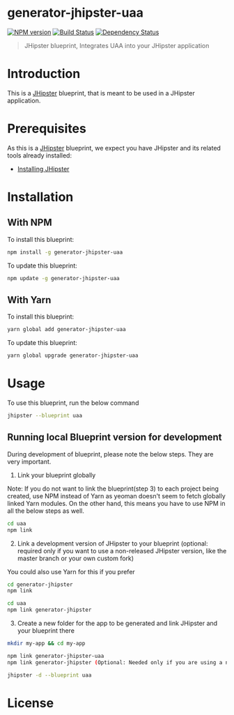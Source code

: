 # generator-jhipster-uaa
[![NPM version][npm-image]][npm-url] [![Build Status][travis-image]][travis-url] [![Dependency Status][daviddm-image]][daviddm-url]
> JHipster blueprint, Integrates UAA into your JHipster application

# Introduction

This is a [JHipster](https://www.jhipster.tech/) blueprint, that is meant to be used in a JHipster application.

# Prerequisites

As this is a [JHipster](https://www.jhipster.tech/) blueprint, we expect you have JHipster and its related tools already installed:

- [Installing JHipster](https://www.jhipster.tech/installation/)

# Installation

## With NPM

To install this blueprint:

```bash
npm install -g generator-jhipster-uaa
```

To update this blueprint:

```bash
npm update -g generator-jhipster-uaa
```

## With Yarn

To install this blueprint:

```bash
yarn global add generator-jhipster-uaa
```

To update this blueprint:

```bash
yarn global upgrade generator-jhipster-uaa
```

# Usage

To use this blueprint, run the below command

```bash
jhipster --blueprint uaa
```


## Running local Blueprint version for development

During development of blueprint, please note the below steps. They are very important.

1. Link your blueprint globally 

Note: If you do not want to link the blueprint(step 3) to each project being created, use NPM instead of Yarn as yeoman doesn't seem to fetch globally linked Yarn modules. On the other hand, this means you have to use NPM in all the below steps as well.

```bash
cd uaa
npm link
```

2. Link a development version of JHipster to your blueprint (optional: required only if you want to use a non-released JHipster version, like the master branch or your own custom fork)

You could also use Yarn for this if you prefer

```bash
cd generator-jhipster
npm link

cd uaa
npm link generator-jhipster
```

3. Create a new folder for the app to be generated and link JHipster and your blueprint there

```bash
mkdir my-app && cd my-app

npm link generator-jhipster-uaa
npm link generator-jhipster (Optional: Needed only if you are using a non-released JHipster version)

jhipster -d --blueprint uaa

```

# License



[npm-image]: https://img.shields.io/npm/v/generator-jhipster-uaa.svg
[npm-url]: https://npmjs.org/package/generator-jhipster-uaa
[travis-image]: https://travis-ci.org/k-tel/generator-jhipster-uaa.svg?branch=master
[travis-url]: https://travis-ci.org/k-tel/generator-jhipster-uaa
[daviddm-image]: https://david-dm.org/k-tel/generator-jhipster-uaa.svg?theme=shields.io
[daviddm-url]: https://david-dm.org/k-tel/generator-jhipster-uaa
